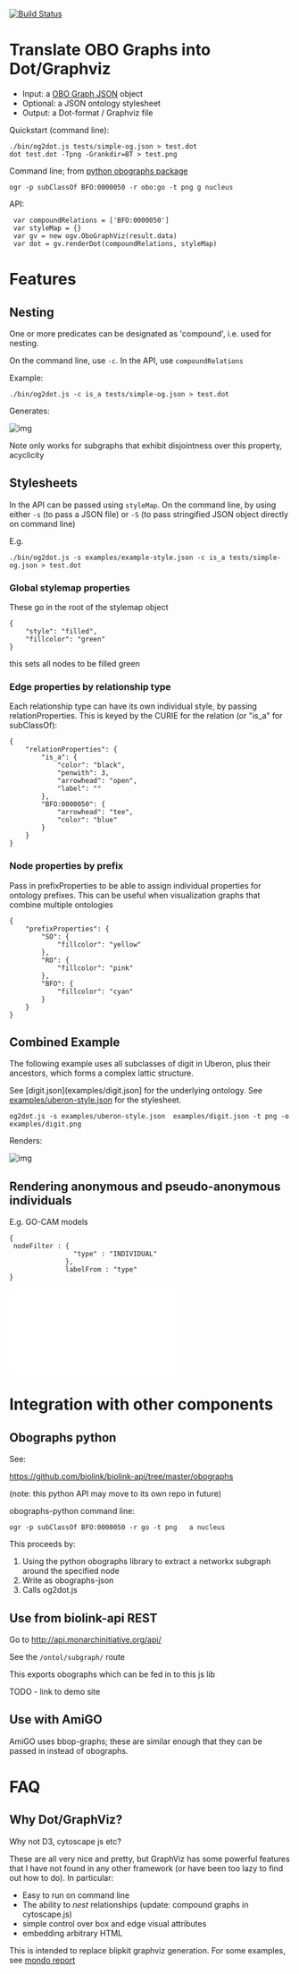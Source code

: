 [![Build Status](https://travis-ci.org/cmungall/obographviz.svg?branch=master)](https://travis-ci.org/cmungall/obographviz)

# Translate OBO Graphs into Dot/Graphviz

 * Input: a [OBO Graph JSON](https://github.com/geneontology/obographs) object
 * Optional: a JSON ontology stylesheet
 * Output: a Dot-format / Graphviz file

Quickstart (command line):

```
./bin/og2dot.js tests/simple-og.json > test.dot
dot test.dot -Tpng -Grankdir=BT > test.png
```

Command line; from [python obographs package](https://github.com/biolink/biolink-api/tree/master/obographs)

```
ogr -p subClassOf BFO:0000050 -r obo:go -t png g nucleus
```

API:

```
 var compoundRelations = ['BFO:0000050']
 var styleMap = {}
 var gv = new ogv.OboGraphViz(result.data)
 var dot = gv.renderDot(compoundRelations, styleMap)
```

# Features

## Nesting

One or more predicates can be designated as 'compound', i.e. used for nesting.

On the command line, use `-c`. In the API, use `compoundRelations`

Example:

```
./bin/og2dot.js -c is_a tests/simple-og.json > test.dot
```

Generates:

![img](https://github.com/cmungall/obographviz/raw/master/examples/nested-example.png)

Note only works for subgraphs that exhibit disjointness over this property, acyclicity

## Stylesheets

In the API can be passed using `styleMap`. On the command line, by using either `-s` (to pass a JSON file) or `-S` (to pass stringified JSON object directly on command line)

E.g.

```
./bin/og2dot.js -s examples/example-style.json -c is_a tests/simple-og.json > test.dot
```

### Global stylemap properties

These go in the root of the stylemap object

```
{
    "style": "filled",
    "fillcolor": "green"
}
```

this sets all nodes to be filled green

### Edge properties by relationship type

Each relationship type can have its own individual style, by passing relationProperties. This is keyed by the CURIE for the relation (or "is_a" for subClassOf):

```
{
    "relationProperties": {
        "is_a": {
            "color": "black",
            "penwith": 3,
            "arrowhead": "open",
            "label": ""
        },
        "BFO:0000050": {
            "arrowhead": "tee",
            "color": "blue"
        }
    }
}
```

### Node properties by prefix

Pass in prefixProperties to be able to assign individual properties for ontology prefixes. This can be useful when visualization graphs that combine multiple ontologies

```
{
    "prefixProperties": {
        "SO": {
            "fillcolor": "yellow"
        },
        "RO": {
            "fillcolor": "pink"
        },
        "BFO": {
            "fillcolor": "cyan"
        }
    }
}
```

## Combined Example

The following example uses all subclasses of digit in Uberon, plus their ancestors, which forms a complex lattic structure.

See [digit.json](examples/digit.json] for the underlying ontology. See [examples/uberon-style.json](examples/uberon-style.json) for the stylesheet.

`og2dot.js -s examples/uberon-style.json  examples/digit.json -t png -o  examples/digit.png`

Renders:

![img](examples/digit.png)

## Rendering anonymous and pseudo-anonymous individuals

E.g. GO-CAM models

```
{
 nodeFilter : {
                "type" : "INDIVIDUAL"
              },
              labelFrom : "type"
}
```

![img](examples/lego-example2.pdf)

# Integration with other components

## Obographs python

See:

https://github.com/biolink/biolink-api/tree/master/obographs

(note: this python API may move to its own repo in future)

obographs-python command line:

```
ogr -p subClassOf BFO:0000050 -r go -t png   a nucleus
```

This proceeds by:

 1. Using the python obographs library to extract a networkx subgraph around the specified node
 2. Write as obographs-json
 3. Calls og2dot.js

## Use from biolink-api REST

Go to http://api.monarchinitiative.org/api/

See the `/ontol/subgraph/` route

This exports obographs which can be fed in to this js lib

TODO - link to demo site

## Use with AmiGO

AmiGO uses bbop-graphs; these are similar enough that they can be passed in instead of obographs.

# FAQ

## Why Dot/GraphViz?

Why not D3, cytoscape js etc?

These are all very nice and pretty, but GraphViz has some powerful
features that I have not found in any other framework (or have been
too lazy to find out how to do). In particular:

 * Easy to run on command line
 * The ability to _nest_ relationships (update: compound graphs in cytoscape.js)
 * simple control over box and edge visual attributes
 * embedding arbitrary HTML

This is intended to replace blipkit graphviz generation. For some
examples, see [mondo report](https://github.com/monarch-initiative/monarch-disease-ontology/blob/master/reports/genes/ABCC9.md)



